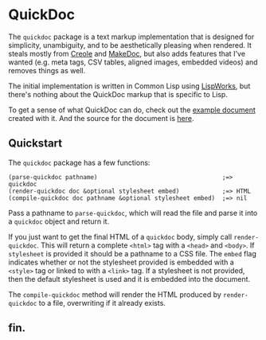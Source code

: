 # QuickDoc

The `quickdoc` package is a text markup implementation that is designed for simplicity, unambiguity, and to be aesthetically pleasing when rendered. It steals mostly from [Creole](http://www.wikicreole.org/) and [MakeDoc](http://www.rebol.net/docs/makedoc.html), but also adds features that I've wanted (e.g. meta tags, CSV tables, aligned images, embedded videos) and removes things as well.

The initial implementation is written in Common Lisp using [LispWorks](http://www.lispworks.com), but there's nothing about the QuickDoc markup that is specific to Lisp.

To get a sense of what QuickDoc can do, check out the [example document](http://massung.github.io/quickdoc/example.html) created with it. And the source for the document is [here](https://raw.githubusercontent.com/massung/quickdoc/master/example.qd).

## Quickstart

The `quickdoc` package has a few functions:

```
(parse-quickdoc pathname)                                   ;=> quickdoc
(render-quickdoc doc &optional stylesheet embed)            ;=> HTML
(compile-quickdoc doc pathname &optional stylesheet embed)  ;=> nil
```

Pass a pathname to `parse-quickdoc`, which will read the file and parse it into a `quickdoc` object and return it.

If you just want to get the final HTML of a `quickdoc` body, simply call `render-quickdoc`. This will return a complete `<html>` tag with a `<head>` and `<body>`. If `stylesheet` is provided it should be a pathname to a CSS file. The `embed` flag indicates whether or not the stylesheet provided is embedded with a `<style>` tag or linked to with a `<link>` tag. If a stylesheet is not provided, then the default stylesheet is used and it is embedded into the document.

The `compile-quickdoc` method will render the HTML produced by `render-quickdoc` to a file, overwriting if it already exists.

## fin.
